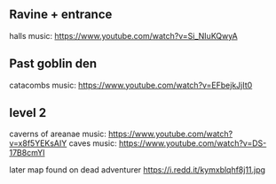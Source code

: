 ## Ravine + entrance
halls music: https://www.youtube.com/watch?v=Si_NIuKQwyA

## Past goblin den
catacombs music: https://www.youtube.com/watch?v=EFbejkJjIt0

## level 2
caverns of areanae music: https://www.youtube.com/watch?v=x8f5YEKsAIY
caves music: https://www.youtube.com/watch?v=DS-17B8cmYI


later map found on dead adventurer
https://i.redd.it/kymxblqhf8j11.jpg
